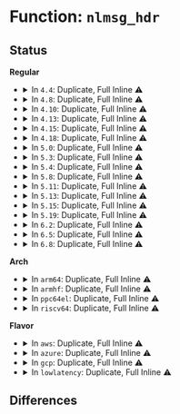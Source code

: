 # Function: <code>nlmsg_hdr</code>

## Status
<b>Regular</b>
<ul>
<li>
<details>
<summary>In <code>4.4</code>: Duplicate, Full Inline ⚠️</summary>

**Collision:** Static Duplication

**Inline:** Full

**Transformation:** False

**Instances:**

```
In kernel/audit.c (0)
Location: include/linux/netlink.h:13
Inline: True
```
```
In kernel/taskstats.c (0)
Location: include/linux/netlink.h:13
Inline: True
```
```
In security/selinux/hooks.c (0)
Location: include/linux/netlink.h:13
Inline: True
```
```
In drivers/connector/connector.c (0)
Location: include/linux/netlink.h:13
Inline: True
```
```
In drivers/scsi/scsi_netlink.c (0)
Location: include/linux/netlink.h:13
Inline: True
```
```
In net/core/rtnetlink.c (0)
Location: include/linux/netlink.h:13
Inline: True
```
```
In net/netlink/af_netlink.c (0)
Location: include/linux/netlink.h:13
Inline: True
```
```
In net/ipv4/devinet.c (0)
Location: include/linux/netlink.h:13
Inline: True
```
```
In net/ipv4/fib_frontend.c (0)
Location: include/linux/netlink.h:13
Inline: True
```
```
In net/ipv6/addrconf.c (0)
Location: include/linux/netlink.h:13
Inline: True
```
</details>
</li>
<li>
<details>
<summary>In <code>4.8</code>: Duplicate, Full Inline ⚠️</summary>

**Collision:** Static Duplication

**Inline:** Full

**Transformation:** False

**Instances:**

```
In kernel/audit.c (0)
Location: include/linux/netlink.h:13
Inline: True
```
```
In kernel/taskstats.c (0)
Location: include/linux/netlink.h:13
Inline: True
```
```
In security/selinux/hooks.c (0)
Location: include/linux/netlink.h:13
Inline: True
```
```
In drivers/connector/connector.c (0)
Location: include/linux/netlink.h:13
Inline: True
```
```
In drivers/scsi/scsi_netlink.c (0)
Location: include/linux/netlink.h:13
Inline: True
```
```
In net/core/rtnetlink.c (0)
Location: include/linux/netlink.h:13
Inline: True
```
```
In net/netlink/af_netlink.c (0)
Location: include/linux/netlink.h:13
Inline: True
```
```
In net/ipv4/devinet.c (0)
Location: include/linux/netlink.h:13
Inline: True
```
```
In net/ipv4/fib_frontend.c (0)
Location: include/linux/netlink.h:13
Inline: True
```
```
In net/ipv6/addrconf.c (0)
Location: include/linux/netlink.h:13
Inline: True
```
</details>
</li>
<li>
<details>
<summary>In <code>4.10</code>: Duplicate, Full Inline ⚠️</summary>

**Collision:** Static Duplication

**Inline:** Full

**Transformation:** False

**Instances:**

```
In kernel/audit.c (0)
Location: include/linux/netlink.h:13
Inline: True
```
```
In kernel/taskstats.c (0)
Location: include/linux/netlink.h:13
Inline: True
```
```
In security/selinux/hooks.c (0)
Location: include/linux/netlink.h:13
Inline: True
```
```
In drivers/connector/connector.c (0)
Location: include/linux/netlink.h:13
Inline: True
```
```
In drivers/scsi/scsi_netlink.c (0)
Location: include/linux/netlink.h:13
Inline: True
```
```
In net/core/rtnetlink.c (0)
Location: include/linux/netlink.h:13
Inline: True
```
```
In net/netlink/af_netlink.c (0)
Location: include/linux/netlink.h:13
Inline: True
```
```
In net/ipv4/devinet.c (0)
Location: include/linux/netlink.h:13
Inline: True
```
```
In net/ipv4/fib_frontend.c (0)
Location: include/linux/netlink.h:13
Inline: True
```
```
In net/ipv6/addrconf.c (0)
Location: include/linux/netlink.h:13
Inline: True
```
</details>
</li>
<li>
<details>
<summary>In <code>4.13</code>: Duplicate, Full Inline ⚠️</summary>

**Collision:** Static Duplication

**Inline:** Full

**Transformation:** False

**Instances:**

```
In kernel/audit.c (0)
Location: include/linux/netlink.h:13
Inline: True
```
```
In kernel/taskstats.c (0)
Location: include/linux/netlink.h:13
Inline: True
```
```
In security/selinux/hooks.c (0)
Location: include/linux/netlink.h:13
Inline: True
```
```
In drivers/connector/connector.c (0)
Location: include/linux/netlink.h:13
Inline: True
```
```
In drivers/scsi/scsi_netlink.c (0)
Location: include/linux/netlink.h:13
Inline: True
```
```
In net/core/rtnetlink.c (0)
Location: include/linux/netlink.h:13
Inline: True
```
```
In net/netlink/af_netlink.c (0)
Location: include/linux/netlink.h:13
Inline: True
```
```
In net/ipv4/devinet.c (0)
Location: include/linux/netlink.h:13
Inline: True
```
```
In net/ipv4/fib_frontend.c (0)
Location: include/linux/netlink.h:13
Inline: True
```
```
In net/ipv6/addrconf.c (0)
Location: include/linux/netlink.h:13
Inline: True
```
</details>
</li>
<li>
<details>
<summary>In <code>4.15</code>: Duplicate, Full Inline ⚠️</summary>

**Collision:** Static Duplication

**Inline:** Full

**Transformation:** False

**Instances:**

```
In kernel/audit.c (0)
Location: include/linux/netlink.h:14
Inline: True
```
```
In kernel/taskstats.c (0)
Location: include/linux/netlink.h:14
Inline: True
```
```
In security/selinux/hooks.c (0)
Location: include/linux/netlink.h:14
Inline: True
```
```
In drivers/connector/connector.c (0)
Location: include/linux/netlink.h:14
Inline: True
```
```
In drivers/scsi/scsi_netlink.c (0)
Location: include/linux/netlink.h:14
Inline: True
```
```
In net/core/rtnetlink.c (0)
Location: include/linux/netlink.h:14
Inline: True
```
```
In net/netlink/af_netlink.c (0)
Location: include/linux/netlink.h:14
Inline: True
```
```
In net/ipv4/devinet.c (0)
Location: include/linux/netlink.h:14
Inline: True
```
```
In net/ipv4/fib_frontend.c (0)
Location: include/linux/netlink.h:14
Inline: True
```
```
In net/ipv6/addrconf.c (0)
Location: include/linux/netlink.h:14
Inline: True
```
</details>
</li>
<li>
<details>
<summary>In <code>4.18</code>: Duplicate, Full Inline ⚠️</summary>

**Collision:** Static Duplication

**Inline:** Full

**Transformation:** False

**Instances:**

```
In kernel/audit.c (0)
Location: include/linux/netlink.h:14
Inline: True
```
```
In kernel/taskstats.c (0)
Location: include/linux/netlink.h:14
Inline: True
```
```
In security/selinux/hooks.c (0)
Location: include/linux/netlink.h:14
Inline: True
```
```
In drivers/connector/connector.c (0)
Location: include/linux/netlink.h:14
Inline: True
```
```
In drivers/scsi/scsi_netlink.c (0)
Location: include/linux/netlink.h:14
Inline: True
```
```
In net/core/rtnetlink.c (0)
Location: include/linux/netlink.h:14
Inline: True
```
```
In net/netlink/af_netlink.c (0)
Location: include/linux/netlink.h:14
Inline: True
```
```
In net/ipv4/devinet.c (0)
Location: include/linux/netlink.h:14
Inline: True
```
```
In net/ipv4/fib_frontend.c (0)
Location: include/linux/netlink.h:14
Inline: True
```
```
In net/ipv6/addrconf.c (0)
Location: include/linux/netlink.h:14
Inline: True
```
</details>
</li>
<li>
<details>
<summary>In <code>5.0</code>: Duplicate, Full Inline ⚠️</summary>

**Collision:** Static Duplication

**Inline:** Full

**Transformation:** False

**Instances:**

```
In kernel/audit.c (0)
Location: include/linux/netlink.h:14
Inline: True
```
```
In kernel/taskstats.c (0)
Location: include/linux/netlink.h:14
Inline: True
```
```
In security/selinux/hooks.c (0)
Location: include/linux/netlink.h:14
Inline: True
```
```
In drivers/connector/connector.c (0)
Location: include/linux/netlink.h:14
Inline: True
```
```
In drivers/scsi/scsi_netlink.c (0)
Location: include/linux/netlink.h:14
Inline: True
```
```
In net/core/rtnetlink.c (0)
Location: include/linux/netlink.h:14
Inline: True
```
```
In net/netlink/af_netlink.c (0)
Location: include/linux/netlink.h:14
Inline: True
```
```
In net/ipv4/devinet.c (0)
Location: include/linux/netlink.h:14
Inline: True
```
```
In net/ipv4/fib_frontend.c (0)
Location: include/linux/netlink.h:14
Inline: True
```
```
In net/ipv6/addrconf.c (0)
Location: include/linux/netlink.h:14
Inline: True
```
</details>
</li>
<li>
<details>
<summary>In <code>5.3</code>: Duplicate, Full Inline ⚠️</summary>

**Collision:** Static Duplication

**Inline:** Full

**Transformation:** False

**Instances:**

```
In kernel/audit.c (0)
Location: include/linux/netlink.h:14
Inline: True
```
```
In kernel/taskstats.c (0)
Location: include/linux/netlink.h:14
Inline: True
```
```
In security/selinux/hooks.c (0)
Location: include/linux/netlink.h:14
Inline: True
```
```
In drivers/connector/connector.c (0)
Location: include/linux/netlink.h:14
Inline: True
```
```
In drivers/scsi/scsi_netlink.c (0)
Location: include/linux/netlink.h:14
Inline: True
```
```
In net/core/rtnetlink.c (0)
Location: include/linux/netlink.h:14
Inline: True
```
```
In net/netlink/af_netlink.c (0)
Location: include/linux/netlink.h:14
Inline: True
```
```
In net/ipv4/devinet.c (0)
Location: include/linux/netlink.h:14
Inline: True
```
```
In net/ipv4/fib_frontend.c (0)
Location: include/linux/netlink.h:14
Inline: True
```
```
In net/ipv4/nexthop.c (0)
Location: include/linux/netlink.h:14
Inline: True
```
```
In net/ipv6/addrconf.c (0)
Location: include/linux/netlink.h:14
Inline: True
```
</details>
</li>
<li>
<details>
<summary>In <code>5.4</code>: Duplicate, Full Inline ⚠️</summary>

**Collision:** Static Duplication

**Inline:** Full

**Transformation:** False

**Instances:**

```
In kernel/audit.c (0)
Location: include/linux/netlink.h:14
Inline: True
```
```
In kernel/taskstats.c (0)
Location: include/linux/netlink.h:14
Inline: True
```
```
In security/selinux/hooks.c (0)
Location: include/linux/netlink.h:14
Inline: True
```
```
In drivers/connector/connector.c (0)
Location: include/linux/netlink.h:14
Inline: True
```
```
In drivers/scsi/scsi_netlink.c (0)
Location: include/linux/netlink.h:14
Inline: True
```
```
In net/core/rtnetlink.c (0)
Location: include/linux/netlink.h:14
Inline: True
```
```
In net/netlink/af_netlink.c (0)
Location: include/linux/netlink.h:14
Inline: True
```
```
In net/ipv4/devinet.c (0)
Location: include/linux/netlink.h:14
Inline: True
```
```
In net/ipv4/fib_frontend.c (0)
Location: include/linux/netlink.h:14
Inline: True
```
```
In net/ipv4/nexthop.c (0)
Location: include/linux/netlink.h:14
Inline: True
```
```
In net/ipv6/addrconf.c (0)
Location: include/linux/netlink.h:14
Inline: True
```
</details>
</li>
<li>
<details>
<summary>In <code>5.8</code>: Duplicate, Full Inline ⚠️</summary>

**Collision:** Static Duplication

**Inline:** Full

**Transformation:** False

**Instances:**

```
In kernel/audit.c (ffffffff81186fdd)
Location: include/linux/netlink.h:14
Inline: True
Inline callers:
  - kernel/audit.c:audit_log_end
  - kernel/audit.c:audit_receive
  - kernel/audit.c:audit_receive_msg
  - kernel/audit.c:kauditd_send_multicast_skb
```
```
In kernel/taskstats.c (ffffffff811aa95d)
Location: include/linux/netlink.h:14
Inline: True
Inline callers:
  - kernel/taskstats.c:taskstats_user_cmd
  - kernel/taskstats.c:cgroupstats_user_cmd
  - kernel/taskstats.c:send_cpu_listeners
```
```
In drivers/connector/connector.c (ffffffff817ad145)
Location: include/linux/netlink.h:14
Inline: True
Inline callers:
  - drivers/connector/connector.c:cn_call_callback
```
```
In drivers/scsi/scsi_netlink.c (ffffffff8183e2f7)
Location: include/linux/netlink.h:14
Inline: True
Inline callers:
  - drivers/scsi/scsi_netlink.c:scsi_nl_rcv_msg
```
```
In net/core/rtnetlink.c (ffffffff81a1fb72)
Location: include/linux/netlink.h:14
Inline: True
Inline callers:
  - net/core/rtnetlink.c:rtnl_stats_dump
  - net/core/rtnetlink.c:rtnl_dump_ifinfo
```
```
In net/netlink/af_netlink.c (ffffffff81a7b185)
Location: include/linux/netlink.h:14
Inline: True
Inline callers:
  - net/netlink/af_netlink.c:netlink_rcv_skb
```
```
In net/ethtool/netlink.c (ffffffff81a85d46)
Location: include/linux/netlink.h:14
Inline: True
Inline callers:
  - net/ethtool/netlink.c:ethnl_default_dumpit
```
```
In net/ipv4/devinet.c (ffffffff81addf7b)
Location: include/linux/netlink.h:14
Inline: True
Inline callers:
  - net/ipv4/devinet.c:inet_netconf_dump_devconf
```
```
In net/ipv4/fib_frontend.c (ffffffff81aeaac5)
Location: include/linux/netlink.h:14
Inline: True
Inline callers:
  - net/ipv4/fib_frontend.c:nl_fib_input
  - net/ipv4/fib_frontend.c:nl_fib_input
```
```
In net/ipv4/nexthop.c (ffffffff81afbe02)
Location: include/linux/netlink.h:14
Inline: True
Inline callers:
  - net/ipv4/nexthop.c:rtm_dump_nexthop
```
```
In net/ipv6/addrconf.c (ffffffff81b35f1a)
Location: include/linux/netlink.h:14
Inline: True
Inline callers:
  - net/ipv6/addrconf.c:in6_dump_addrs
  - net/ipv6/addrconf.c:inet6_netconf_dump_devconf
```
</details>
</li>
<li>
<details>
<summary>In <code>5.11</code>: Duplicate, Full Inline ⚠️</summary>

**Collision:** Static Duplication

**Inline:** Full

**Transformation:** False

**Instances:**

```
In kernel/audit.c (ffffffff8118434d)
Location: include/linux/netlink.h:14
Inline: True
Inline callers:
  - kernel/audit.c:audit_log_end
  - kernel/audit.c:audit_receive
  - kernel/audit.c:audit_receive_msg
  - kernel/audit.c:kauditd_send_multicast_skb
```
```
In kernel/taskstats.c (ffffffff811a7f0d)
Location: include/linux/netlink.h:14
Inline: True
Inline callers:
  - kernel/taskstats.c:taskstats_user_cmd
  - kernel/taskstats.c:cgroupstats_user_cmd
  - kernel/taskstats.c:send_cpu_listeners
```
```
In drivers/connector/connector.c (ffffffff817c1cd5)
Location: include/linux/netlink.h:14
Inline: True
Inline callers:
  - drivers/connector/connector.c:cn_call_callback
```
```
In drivers/scsi/scsi_netlink.c (ffffffff8184ea27)
Location: include/linux/netlink.h:14
Inline: True
Inline callers:
  - drivers/scsi/scsi_netlink.c:scsi_nl_rcv_msg
```
```
In net/core/rtnetlink.c (ffffffff81a1f5d2)
Location: include/linux/netlink.h:14
Inline: True
Inline callers:
  - net/core/rtnetlink.c:rtnl_stats_dump
  - net/core/rtnetlink.c:rtnl_dump_ifinfo
```
```
In net/netlink/af_netlink.c (ffffffff81a84000)
Location: include/linux/netlink.h:14
Inline: True
Inline callers:
  - net/netlink/af_netlink.c:netlink_rcv_skb
```
```
In net/ethtool/netlink.c (ffffffff81a8f6d6)
Location: include/linux/netlink.h:14
Inline: True
Inline callers:
  - net/ethtool/netlink.c:ethnl_default_dumpit
```
```
In net/ethtool/tunnels.c (ffffffff81a977f5)
Location: include/linux/netlink.h:14
Inline: True
Inline callers:
  - net/ethtool/tunnels.c:ethnl_tunnel_info_dumpit
```
```
In net/ipv4/devinet.c (ffffffff81aead5b)
Location: include/linux/netlink.h:14
Inline: True
Inline callers:
  - net/ipv4/devinet.c:inet_netconf_dump_devconf
```
```
In net/ipv4/fib_frontend.c (ffffffff81af7965)
Location: include/linux/netlink.h:14
Inline: True
Inline callers:
  - net/ipv4/fib_frontend.c:nl_fib_input
  - net/ipv4/fib_frontend.c:nl_fib_input
```
```
In net/ipv4/nexthop.c (ffffffff81b09692)
Location: include/linux/netlink.h:14
Inline: True
Inline callers:
  - net/ipv4/nexthop.c:rtm_dump_nexthop
```
```
In net/ipv6/addrconf.c (ffffffff81b453fa)
Location: include/linux/netlink.h:14
Inline: True
Inline callers:
  - net/ipv6/addrconf.c:in6_dump_addrs
  - net/ipv6/addrconf.c:inet6_netconf_dump_devconf
```
</details>
</li>
<li>
<details>
<summary>In <code>5.13</code>: Duplicate, Full Inline ⚠️</summary>

**Collision:** Static Duplication

**Inline:** Full

**Transformation:** False

**Instances:**

```
In kernel/audit.c (ffffffff8118511d)
Location: include/linux/netlink.h:16
Inline: True
Inline callers:
  - kernel/audit.c:audit_log_end
  - kernel/audit.c:audit_receive
  - kernel/audit.c:audit_receive_msg
  - kernel/audit.c:kauditd_send_multicast_skb
```
```
In kernel/taskstats.c (ffffffff811a8c9b)
Location: include/linux/netlink.h:16
Inline: True
Inline callers:
  - kernel/taskstats.c:taskstats_exit
  - kernel/taskstats.c:taskstats_user_cmd
  - kernel/taskstats.c:cmd_attr_pid
  - kernel/taskstats.c:cgroupstats_user_cmd
```
```
In drivers/connector/connector.c (ffffffff817a5213)
Location: include/linux/netlink.h:16
Inline: True
```
```
In drivers/scsi/scsi_netlink.c (ffffffff81831ec7)
Location: include/linux/netlink.h:16
Inline: True
Inline callers:
  - drivers/scsi/scsi_netlink.c:scsi_nl_rcv_msg
```
```
In net/core/rtnetlink.c (ffffffff81a06688)
Location: include/linux/netlink.h:16
Inline: True
Inline callers:
  - net/core/rtnetlink.c:rtnl_stats_dump
  - net/core/rtnetlink.c:rtnl_dump_ifinfo
```
```
In net/netlink/af_netlink.c (ffffffff81a6d140)
Location: include/linux/netlink.h:16
Inline: True
Inline callers:
  - net/netlink/af_netlink.c:netlink_rcv_skb
```
```
In net/ethtool/netlink.c (ffffffff81a78dbf)
Location: include/linux/netlink.h:16
Inline: True
Inline callers:
  - net/ethtool/netlink.c:ethnl_default_dumpit
```
```
In net/ethtool/tunnels.c (ffffffff81a81255)
Location: include/linux/netlink.h:16
Inline: True
Inline callers:
  - net/ethtool/tunnels.c:ethnl_tunnel_info_dumpit
```
```
In net/ipv4/devinet.c (ffffffff81ad649e)
Location: include/linux/netlink.h:16
Inline: True
Inline callers:
  - net/ipv4/devinet.c:inet_netconf_dump_devconf
```
```
In net/ipv4/fib_frontend.c (ffffffff81ae309d)
Location: include/linux/netlink.h:16
Inline: True
Inline callers:
  - net/ipv4/fib_frontend.c:nl_fib_input
  - net/ipv4/fib_frontend.c:nl_fib_input
```
```
In net/ipv4/nexthop.c (ffffffff81af8c57)
Location: include/linux/netlink.h:16
Inline: True
Inline callers:
  - net/ipv4/nexthop.c:rtm_dump_nexthop_bucket
  - net/ipv4/nexthop.c:rtm_dump_nexthop
```
```
In net/ipv6/addrconf.c (ffffffff81b330c3)
Location: include/linux/netlink.h:16
Inline: True
Inline callers:
  - net/ipv6/addrconf.c:in6_dump_addrs
  - net/ipv6/addrconf.c:inet6_netconf_dump_devconf
```
</details>
</li>
<li>
<details>
<summary>In <code>5.15</code>: Duplicate, Full Inline ⚠️</summary>

**Collision:** Static Duplication

**Inline:** Full

**Transformation:** False

**Instances:**

```
In kernel/audit.c (ffffffff811ad50d)
Location: include/linux/netlink.h:16
Inline: True
Inline callers:
  - kernel/audit.c:audit_log_end
  - kernel/audit.c:audit_receive
  - kernel/audit.c:audit_receive_msg
  - kernel/audit.c:kauditd_send_multicast_skb
```
```
In kernel/taskstats.c (ffffffff811d27e7)
Location: include/linux/netlink.h:16
Inline: True
Inline callers:
  - kernel/taskstats.c:taskstats_exit
  - kernel/taskstats.c:taskstats_user_cmd
  - kernel/taskstats.c:cmd_attr_pid
  - kernel/taskstats.c:cgroupstats_user_cmd
```
```
In drivers/connector/connector.c (ffffffff81830b93)
Location: include/linux/netlink.h:16
Inline: True
```
```
In drivers/scsi/scsi_netlink.c (ffffffff818bdf17)
Location: include/linux/netlink.h:16
Inline: True
Inline callers:
  - drivers/scsi/scsi_netlink.c:scsi_nl_rcv_msg
```
```
In net/core/rtnetlink.c (ffffffff81ab8977)
Location: include/linux/netlink.h:16
Inline: True
Inline callers:
  - net/core/rtnetlink.c:rtnl_stats_dump
  - net/core/rtnetlink.c:rtnl_dump_ifinfo
```
```
In net/netlink/af_netlink.c (ffffffff81b267b0)
Location: include/linux/netlink.h:16
Inline: True
Inline callers:
  - net/netlink/af_netlink.c:netlink_rcv_skb
```
```
In net/ethtool/netlink.c (ffffffff81b32f8f)
Location: include/linux/netlink.h:16
Inline: True
Inline callers:
  - net/ethtool/netlink.c:ethnl_default_dumpit
```
```
In net/ethtool/tunnels.c (ffffffff81b3afa5)
Location: include/linux/netlink.h:16
Inline: True
Inline callers:
  - net/ethtool/tunnels.c:ethnl_tunnel_info_dumpit
```
```
In net/ipv4/devinet.c (ffffffff81b951dc)
Location: include/linux/netlink.h:16
Inline: True
Inline callers:
  - net/ipv4/devinet.c:inet_netconf_dump_devconf
```
```
In net/ipv4/fib_frontend.c (ffffffff81ba26cd)
Location: include/linux/netlink.h:16
Inline: True
Inline callers:
  - net/ipv4/fib_frontend.c:nl_fib_input
  - net/ipv4/fib_frontend.c:nl_fib_input
```
```
In net/ipv4/nexthop.c (ffffffff81bb7330)
Location: include/linux/netlink.h:16
Inline: True
Inline callers:
  - net/ipv4/nexthop.c:rtm_dump_nexthop_bucket
  - net/ipv4/nexthop.c:rtm_dump_nexthop
```
```
In net/ipv6/addrconf.c (ffffffff81bf9363)
Location: include/linux/netlink.h:16
Inline: True
Inline callers:
  - net/ipv6/addrconf.c:in6_dump_addrs
  - net/ipv6/addrconf.c:inet6_netconf_dump_devconf
```
</details>
</li>
<li>
<details>
<summary>In <code>5.19</code>: Duplicate, Full Inline ⚠️</summary>

**Collision:** Static Duplication

**Inline:** Full

**Transformation:** False

**Instances:**

```
In kernel/audit.c (ffffffff811e27d6)
Location: include/linux/netlink.h:16
Inline: True
Inline callers:
  - kernel/audit.c:audit_receive
  - kernel/audit.c:audit_receive_msg
  - kernel/audit.c:kauditd_send_multicast_skb
```
```
In kernel/taskstats.c (ffffffff81207085)
Location: include/linux/netlink.h:16
Inline: True
Inline callers:
  - kernel/taskstats.c:taskstats_exit
  - kernel/taskstats.c:taskstats_user_cmd
  - kernel/taskstats.c:cmd_attr_pid
  - kernel/taskstats.c:cgroupstats_user_cmd
```
```
In drivers/connector/connector.c (ffffffff81971f92)
Location: include/linux/netlink.h:16
Inline: True
```
```
In drivers/scsi/scsi_netlink.c (ffffffff81a0a1b7)
Location: include/linux/netlink.h:16
Inline: True
Inline callers:
  - drivers/scsi/scsi_netlink.c:scsi_nl_rcv_msg
```
```
In net/core/rtnetlink.c (ffffffff81c339c4)
Location: include/linux/netlink.h:16
Inline: True
Inline callers:
  - net/core/rtnetlink.c:rtnl_stats_dump
  - net/core/rtnetlink.c:rtnl_dump_ifinfo
```
```
In net/netlink/af_netlink.c (ffffffff81caf4a2)
Location: include/linux/netlink.h:16
Inline: True
Inline callers:
  - net/netlink/af_netlink.c:netlink_rcv_skb
```
```
In net/ethtool/netlink.c (ffffffff81cbeb24)
Location: include/linux/netlink.h:16
Inline: True
Inline callers:
  - net/ethtool/netlink.c:ethnl_default_dumpit
```
```
In net/ethtool/tunnels.c (ffffffff81cc6f45)
Location: include/linux/netlink.h:16
Inline: True
Inline callers:
  - net/ethtool/tunnels.c:ethnl_tunnel_info_dumpit
```
```
In net/ipv4/devinet.c (ffffffff81d26e4c)
Location: include/linux/netlink.h:16
Inline: True
Inline callers:
  - net/ipv4/devinet.c:inet_netconf_dump_devconf
```
```
In net/ipv4/fib_frontend.c (ffffffff81d34dcd)
Location: include/linux/netlink.h:16
Inline: True
Inline callers:
  - net/ipv4/fib_frontend.c:nl_fib_input
  - net/ipv4/fib_frontend.c:nl_fib_input
```
```
In net/ipv4/nexthop.c (ffffffff81d4b028)
Location: include/linux/netlink.h:16
Inline: True
Inline callers:
  - net/ipv4/nexthop.c:rtm_dump_nexthop_bucket
  - net/ipv4/nexthop.c:rtm_dump_nexthop
```
```
In net/ipv6/addrconf.c (ffffffff81d92759)
Location: include/linux/netlink.h:16
Inline: True
Inline callers:
  - net/ipv6/addrconf.c:in6_dump_addrs
  - net/ipv6/addrconf.c:inet6_netconf_dump_devconf
```
</details>
</li>
<li>
<details>
<summary>In <code>6.2</code>: Duplicate, Full Inline ⚠️</summary>

**Collision:** Static Duplication

**Inline:** Full

**Transformation:** False

**Instances:**

```
In kernel/audit.c (ffffffff81228686)
Location: include/linux/netlink.h:16
Inline: True
Inline callers:
  - kernel/audit.c:audit_receive
  - kernel/audit.c:audit_receive_msg
  - kernel/audit.c:kauditd_send_multicast_skb
```
```
In kernel/taskstats.c (ffffffff8124f3f5)
Location: include/linux/netlink.h:16
Inline: True
Inline callers:
  - kernel/taskstats.c:taskstats_exit
  - kernel/taskstats.c:taskstats_user_cmd
  - kernel/taskstats.c:cmd_attr_pid
  - kernel/taskstats.c:cgroupstats_user_cmd
```
```
In drivers/connector/connector.c (ffffffff81add232)
Location: include/linux/netlink.h:16
Inline: True
```
```
In drivers/scsi/scsi_netlink.c (ffffffff81b897fb)
Location: include/linux/netlink.h:16
Inline: True
Inline callers:
  - drivers/scsi/scsi_netlink.c:scsi_nl_rcv_msg
```
```
In net/core/rtnetlink.c (ffffffff81de6e04)
Location: include/linux/netlink.h:16
Inline: True
Inline callers:
  - net/core/rtnetlink.c:rtnl_stats_dump
  - net/core/rtnetlink.c:rtnl_dump_ifinfo
```
```
In net/netlink/af_netlink.c (ffffffff81e6caa8)
Location: include/linux/netlink.h:16
Inline: True
Inline callers:
  - net/netlink/af_netlink.c:netlink_rcv_skb
```
```
In net/ethtool/netlink.c (ffffffff81e7d644)
Location: include/linux/netlink.h:16
Inline: True
Inline callers:
  - net/ethtool/netlink.c:ethnl_default_dumpit
```
```
In net/ethtool/tunnels.c (ffffffff81e86595)
Location: include/linux/netlink.h:16
Inline: True
Inline callers:
  - net/ethtool/tunnels.c:ethnl_tunnel_info_dumpit
```
```
In net/ipv4/devinet.c (ffffffff81eee7fc)
Location: include/linux/netlink.h:16
Inline: True
Inline callers:
  - net/ipv4/devinet.c:inet_netconf_dump_devconf
```
```
In net/ipv4/fib_frontend.c (ffffffff81efd2ed)
Location: include/linux/netlink.h:16
Inline: True
Inline callers:
  - net/ipv4/fib_frontend.c:nl_fib_input
  - net/ipv4/fib_frontend.c:nl_fib_input
```
```
In net/ipv4/nexthop.c (ffffffff81f14738)
Location: include/linux/netlink.h:16
Inline: True
Inline callers:
  - net/ipv4/nexthop.c:rtm_dump_nexthop_bucket
  - net/ipv4/nexthop.c:rtm_dump_nexthop
```
```
In net/ipv6/addrconf.c (ffffffff81f60e89)
Location: include/linux/netlink.h:16
Inline: True
Inline callers:
  - net/ipv6/addrconf.c:in6_dump_addrs
  - net/ipv6/addrconf.c:inet6_netconf_dump_devconf
```
</details>
</li>
<li>
<details>
<summary>In <code>6.5</code>: Duplicate, Full Inline ⚠️</summary>

**Collision:** Static Duplication

**Inline:** Full

**Transformation:** False

**Instances:**

```
In kernel/audit.c (ffffffff8123ec86)
Location: include/linux/netlink.h:16
Inline: True
Inline callers:
  - kernel/audit.c:audit_receive
  - kernel/audit.c:audit_receive_msg
  - kernel/audit.c:kauditd_send_multicast_skb
```
```
In kernel/taskstats.c (ffffffff812667a5)
Location: include/linux/netlink.h:16
Inline: True
Inline callers:
  - kernel/taskstats.c:taskstats_exit
  - kernel/taskstats.c:taskstats_user_cmd
  - kernel/taskstats.c:cmd_attr_pid
  - kernel/taskstats.c:cgroupstats_user_cmd
```
```
In drivers/connector/connector.c (ffffffff81b2b4a2)
Location: include/linux/netlink.h:16
Inline: True
```
```
In drivers/scsi/scsi_netlink.c (ffffffff81bdd6eb)
Location: include/linux/netlink.h:16
Inline: True
Inline callers:
  - drivers/scsi/scsi_netlink.c:scsi_nl_rcv_msg
```
```
In net/core/rtnetlink.c (ffffffff81e57df4)
Location: include/linux/netlink.h:16
Inline: True
Inline callers:
  - net/core/rtnetlink.c:rtnl_stats_dump
  - net/core/rtnetlink.c:rtnl_dump_ifinfo
```
```
In net/netlink/af_netlink.c (ffffffff81ec8b08)
Location: include/linux/netlink.h:16
Inline: True
Inline callers:
  - net/netlink/af_netlink.c:netlink_rcv_skb
```
```
In net/ethtool/netlink.c (ffffffff81ed9c04)
Location: include/linux/netlink.h:16
Inline: True
Inline callers:
  - net/ethtool/netlink.c:ethnl_default_dumpit
```
```
In net/ethtool/tunnels.c (ffffffff81ee2f77)
Location: include/linux/netlink.h:16
Inline: True
Inline callers:
  - net/ethtool/tunnels.c:ethnl_tunnel_info_dumpit
```
```
In net/ipv4/devinet.c (ffffffff81f4e1bc)
Location: include/linux/netlink.h:16
Inline: True
Inline callers:
  - net/ipv4/devinet.c:inet_netconf_dump_devconf
```
```
In net/ipv4/fib_frontend.c (ffffffff81f5cd2d)
Location: include/linux/netlink.h:16
Inline: True
Inline callers:
  - net/ipv4/fib_frontend.c:nl_fib_input
  - net/ipv4/fib_frontend.c:nl_fib_input
```
```
In net/ipv4/nexthop.c (ffffffff81f74413)
Location: include/linux/netlink.h:16
Inline: True
Inline callers:
  - net/ipv4/nexthop.c:rtm_dump_nexthop_bucket
  - net/ipv4/nexthop.c:rtm_dump_nexthop
```
```
In net/ipv6/addrconf.c (ffffffff81fc0d0a)
Location: include/linux/netlink.h:16
Inline: True
Inline callers:
  - net/ipv6/addrconf.c:in6_dump_addrs
  - net/ipv6/addrconf.c:inet6_netconf_dump_devconf
```
</details>
</li>
<li>
<details>
<summary>In <code>6.8</code>: Duplicate, Full Inline ⚠️</summary>

**Collision:** Static Duplication

**Inline:** Full

**Transformation:** False

**Instances:**

```
In kernel/audit.c (ffffffff81258acc)
Location: include/linux/netlink.h:16
Inline: True
Inline callers:
  - kernel/audit.c:audit_receive
  - kernel/audit.c:audit_receive_msg
  - kernel/audit.c:kauditd_send_multicast_skb
  - kernel/audit.c:auditd_set
```
```
In kernel/taskstats.c (ffffffff81280695)
Location: include/linux/netlink.h:16
Inline: True
Inline callers:
  - kernel/taskstats.c:taskstats_exit
  - kernel/taskstats.c:taskstats_user_cmd
  - kernel/taskstats.c:cmd_attr_pid
  - kernel/taskstats.c:cgroupstats_user_cmd
```
```
In drivers/connector/connector.c (ffffffff81b82842)
Location: include/linux/netlink.h:16
Inline: True
```
```
In drivers/scsi/scsi_netlink.c (ffffffff81c324ab)
Location: include/linux/netlink.h:16
Inline: True
Inline callers:
  - drivers/scsi/scsi_netlink.c:scsi_nl_rcv_msg
```
```
In net/core/rtnetlink.c (ffffffff81f17144)
Location: include/linux/netlink.h:16
Inline: True
Inline callers:
  - net/core/rtnetlink.c:rtnl_stats_dump
  - net/core/rtnetlink.c:rtnl_dump_ifinfo
```
```
In net/netlink/af_netlink.c (ffffffff81f8bd88)
Location: include/linux/netlink.h:16
Inline: True
Inline callers:
  - net/netlink/af_netlink.c:netlink_rcv_skb
```
```
In net/ipv4/devinet.c (ffffffff820142f4)
Location: include/linux/netlink.h:16
Inline: True
Inline callers:
  - net/ipv4/devinet.c:inet_netconf_dump_devconf
```
```
In net/ipv4/fib_frontend.c (ffffffff820232bd)
Location: include/linux/netlink.h:16
Inline: True
Inline callers:
  - net/ipv4/fib_frontend.c:nl_fib_input
  - net/ipv4/fib_frontend.c:nl_fib_input
```
```
In net/ipv4/nexthop.c (ffffffff8203abb4)
Location: include/linux/netlink.h:16
Inline: True
Inline callers:
  - net/ipv4/nexthop.c:rtm_dump_nexthop_bucket
  - net/ipv4/nexthop.c:rtm_dump_nexthop
```
```
In net/ipv6/addrconf.c (ffffffff8208e1cc)
Location: include/linux/netlink.h:16
Inline: True
Inline callers:
  - net/ipv6/addrconf.c:in6_dump_addrs
  - net/ipv6/addrconf.c:inet6_netconf_dump_devconf
```
</details>
</li>
</ul>
<b>Arch</b>
<ul>
<li>
<details>
<summary>In <code>arm64</code>: Duplicate, Full Inline ⚠️</summary>

**Collision:** Static Duplication

**Inline:** Full

**Transformation:** False

**Instances:**

```
In kernel/audit.c (0)
Location: include/linux/netlink.h:14
Inline: True
```
```
In kernel/taskstats.c (0)
Location: include/linux/netlink.h:14
Inline: True
```
```
In security/selinux/hooks.c (0)
Location: include/linux/netlink.h:14
Inline: True
```
```
In drivers/connector/connector.c (0)
Location: include/linux/netlink.h:14
Inline: True
```
```
In drivers/scsi/scsi_netlink.c (0)
Location: include/linux/netlink.h:14
Inline: True
```
```
In net/core/rtnetlink.c (0)
Location: include/linux/netlink.h:14
Inline: True
```
```
In net/netlink/af_netlink.c (0)
Location: include/linux/netlink.h:14
Inline: True
```
```
In net/ipv4/devinet.c (0)
Location: include/linux/netlink.h:14
Inline: True
```
```
In net/ipv4/fib_frontend.c (0)
Location: include/linux/netlink.h:14
Inline: True
```
```
In net/ipv4/nexthop.c (0)
Location: include/linux/netlink.h:14
Inline: True
```
```
In net/ipv6/addrconf.c (0)
Location: include/linux/netlink.h:14
Inline: True
```
</details>
</li>
<li>
<details>
<summary>In <code>armhf</code>: Duplicate, Full Inline ⚠️</summary>

**Collision:** Static Duplication

**Inline:** Full

**Transformation:** False

**Instances:**

```
In kernel/audit.c (c0429954)
Location: include/linux/netlink.h:14
Inline: True
Inline callers:
  - kernel/audit.c:audit_log_end
  - kernel/audit.c:audit_receive
  - kernel/audit.c:audit_receive_msg
  - kernel/audit.c:kauditd_send_multicast_skb
```
```
In kernel/taskstats.c (c044c570)
Location: include/linux/netlink.h:14
Inline: True
Inline callers:
  - kernel/taskstats.c:taskstats_exit
  - kernel/taskstats.c:send_reply
```
```
In security/selinux/hooks.c (c0701de0)
Location: include/linux/netlink.h:14
Inline: True
Inline callers:
  - security/selinux/hooks.c:selinux_netlink_send
```
```
In drivers/connector/connector.c (c09ccb64)
Location: include/linux/netlink.h:14
Inline: True
```
```
In drivers/scsi/scsi_netlink.c (c0a53844)
Location: include/linux/netlink.h:14
Inline: True
Inline callers:
  - drivers/scsi/scsi_netlink.c:scsi_nl_rcv_msg
```
```
In net/core/rtnetlink.c (c0d08580)
Location: include/linux/netlink.h:14
Inline: True
Inline callers:
  - net/core/rtnetlink.c:rtnl_stats_dump
  - net/core/rtnetlink.c:rtnl_dump_ifinfo
```
```
In net/netlink/af_netlink.c (c0d5ffe0)
Location: include/linux/netlink.h:14
Inline: True
Inline callers:
  - net/netlink/af_netlink.c:netlink_rcv_skb
```
```
In net/ipv4/devinet.c (c0db22ec)
Location: include/linux/netlink.h:14
Inline: True
Inline callers:
  - net/ipv4/devinet.c:inet_netconf_dump_devconf
  - net/ipv4/devinet.c:in_dev_dump_addr
```
```
In net/ipv4/fib_frontend.c (c0dbf278)
Location: include/linux/netlink.h:14
Inline: True
Inline callers:
  - net/ipv4/fib_frontend.c:nl_fib_input
  - net/ipv4/fib_frontend.c:nl_fib_input
```
```
In net/ipv4/nexthop.c (c0dd0440)
Location: include/linux/netlink.h:14
Inline: True
Inline callers:
  - net/ipv4/nexthop.c:rtm_dump_nexthop
```
```
In net/ipv6/addrconf.c (c0e090d4)
Location: include/linux/netlink.h:14
Inline: True
Inline callers:
  - net/ipv6/addrconf.c:in6_dump_addrs
  - net/ipv6/addrconf.c:inet6_netconf_dump_devconf
```
</details>
</li>
<li>
<details>
<summary>In <code>ppc64el</code>: Duplicate, Full Inline ⚠️</summary>

**Collision:** Static Duplication

**Inline:** Full

**Transformation:** False

**Instances:**

```
In kernel/audit.c (0)
Location: include/linux/netlink.h:14
Inline: True
```
```
In kernel/taskstats.c (0)
Location: include/linux/netlink.h:14
Inline: True
```
```
In security/selinux/hooks.c (0)
Location: include/linux/netlink.h:14
Inline: True
```
```
In drivers/connector/connector.c (0)
Location: include/linux/netlink.h:14
Inline: True
```
```
In drivers/scsi/scsi_netlink.c (0)
Location: include/linux/netlink.h:14
Inline: True
```
```
In net/core/rtnetlink.c (0)
Location: include/linux/netlink.h:14
Inline: True
```
```
In net/netlink/af_netlink.c (0)
Location: include/linux/netlink.h:14
Inline: True
```
```
In net/ipv4/devinet.c (0)
Location: include/linux/netlink.h:14
Inline: True
```
```
In net/ipv4/fib_frontend.c (0)
Location: include/linux/netlink.h:14
Inline: True
```
```
In net/ipv4/nexthop.c (0)
Location: include/linux/netlink.h:14
Inline: True
```
```
In net/ipv6/addrconf.c (0)
Location: include/linux/netlink.h:14
Inline: True
```
</details>
</li>
<li>
<details>
<summary>In <code>riscv64</code>: Duplicate, Full Inline ⚠️</summary>

**Collision:** Static Duplication

**Inline:** Full

**Transformation:** False

**Instances:**

```
In kernel/audit.c (0)
Location: include/linux/netlink.h:14
Inline: True
```
```
In kernel/taskstats.c (0)
Location: include/linux/netlink.h:14
Inline: True
```
```
In security/selinux/hooks.c (0)
Location: include/linux/netlink.h:14
Inline: True
```
```
In drivers/connector/connector.c (0)
Location: include/linux/netlink.h:14
Inline: True
```
```
In drivers/scsi/scsi_netlink.c (0)
Location: include/linux/netlink.h:14
Inline: True
```
```
In net/core/rtnetlink.c (0)
Location: include/linux/netlink.h:14
Inline: True
```
```
In net/netlink/af_netlink.c (0)
Location: include/linux/netlink.h:14
Inline: True
```
```
In net/ipv4/devinet.c (0)
Location: include/linux/netlink.h:14
Inline: True
```
```
In net/ipv4/fib_frontend.c (0)
Location: include/linux/netlink.h:14
Inline: True
```
```
In net/ipv4/nexthop.c (0)
Location: include/linux/netlink.h:14
Inline: True
```
```
In net/ipv6/addrconf.c (0)
Location: include/linux/netlink.h:14
Inline: True
```
</details>
</li>
</ul>
<b>Flavor</b>
<ul>
<li>
<details>
<summary>In <code>aws</code>: Duplicate, Full Inline ⚠️</summary>

**Collision:** Static Duplication

**Inline:** Full

**Transformation:** False

**Instances:**

```
In kernel/audit.c (0)
Location: include/linux/netlink.h:14
Inline: True
```
```
In kernel/taskstats.c (0)
Location: include/linux/netlink.h:14
Inline: True
```
```
In security/selinux/hooks.c (0)
Location: include/linux/netlink.h:14
Inline: True
```
```
In drivers/connector/connector.c (0)
Location: include/linux/netlink.h:14
Inline: True
```
```
In drivers/scsi/scsi_netlink.c (0)
Location: include/linux/netlink.h:14
Inline: True
```
```
In net/core/rtnetlink.c (0)
Location: include/linux/netlink.h:14
Inline: True
```
```
In net/netlink/af_netlink.c (0)
Location: include/linux/netlink.h:14
Inline: True
```
```
In net/ipv4/devinet.c (0)
Location: include/linux/netlink.h:14
Inline: True
```
```
In net/ipv4/fib_frontend.c (0)
Location: include/linux/netlink.h:14
Inline: True
```
```
In net/ipv4/nexthop.c (0)
Location: include/linux/netlink.h:14
Inline: True
```
```
In net/ipv6/addrconf.c (0)
Location: include/linux/netlink.h:14
Inline: True
```
</details>
</li>
<li>
<details>
<summary>In <code>azure</code>: Duplicate, Full Inline ⚠️</summary>

**Collision:** Static Duplication

**Inline:** Full

**Transformation:** False

**Instances:**

```
In kernel/audit.c (0)
Location: include/linux/netlink.h:14
Inline: True
```
```
In kernel/taskstats.c (0)
Location: include/linux/netlink.h:14
Inline: True
```
```
In security/selinux/hooks.c (0)
Location: include/linux/netlink.h:14
Inline: True
```
```
In drivers/connector/connector.c (0)
Location: include/linux/netlink.h:14
Inline: True
```
```
In drivers/scsi/scsi_netlink.c (0)
Location: include/linux/netlink.h:14
Inline: True
```
```
In net/core/rtnetlink.c (0)
Location: include/linux/netlink.h:14
Inline: True
```
```
In net/netlink/af_netlink.c (0)
Location: include/linux/netlink.h:14
Inline: True
```
```
In net/ipv4/devinet.c (0)
Location: include/linux/netlink.h:14
Inline: True
```
```
In net/ipv4/fib_frontend.c (0)
Location: include/linux/netlink.h:14
Inline: True
```
```
In net/ipv4/nexthop.c (0)
Location: include/linux/netlink.h:14
Inline: True
```
```
In net/ipv6/addrconf.c (0)
Location: include/linux/netlink.h:14
Inline: True
```
</details>
</li>
<li>
<details>
<summary>In <code>gcp</code>: Duplicate, Full Inline ⚠️</summary>

**Collision:** Static Duplication

**Inline:** Full

**Transformation:** False

**Instances:**

```
In kernel/audit.c (0)
Location: include/linux/netlink.h:14
Inline: True
```
```
In kernel/taskstats.c (0)
Location: include/linux/netlink.h:14
Inline: True
```
```
In security/selinux/hooks.c (0)
Location: include/linux/netlink.h:14
Inline: True
```
```
In drivers/connector/connector.c (0)
Location: include/linux/netlink.h:14
Inline: True
```
```
In drivers/scsi/scsi_netlink.c (0)
Location: include/linux/netlink.h:14
Inline: True
```
```
In net/core/rtnetlink.c (0)
Location: include/linux/netlink.h:14
Inline: True
```
```
In net/netlink/af_netlink.c (0)
Location: include/linux/netlink.h:14
Inline: True
```
```
In net/netfilter/nfnetlink.c (0)
Location: include/linux/netlink.h:14
Inline: True
```
```
In net/ipv4/devinet.c (0)
Location: include/linux/netlink.h:14
Inline: True
```
```
In net/ipv4/fib_frontend.c (0)
Location: include/linux/netlink.h:14
Inline: True
```
```
In net/ipv4/nexthop.c (0)
Location: include/linux/netlink.h:14
Inline: True
```
```
In net/ipv6/addrconf.c (0)
Location: include/linux/netlink.h:14
Inline: True
```
</details>
</li>
<li>
<details>
<summary>In <code>lowlatency</code>: Duplicate, Full Inline ⚠️</summary>

**Collision:** Static Duplication

**Inline:** Full

**Transformation:** False

**Instances:**

```
In kernel/audit.c (0)
Location: include/linux/netlink.h:14
Inline: True
```
```
In kernel/taskstats.c (0)
Location: include/linux/netlink.h:14
Inline: True
```
```
In security/selinux/hooks.c (0)
Location: include/linux/netlink.h:14
Inline: True
```
```
In drivers/connector/connector.c (0)
Location: include/linux/netlink.h:14
Inline: True
```
```
In drivers/scsi/scsi_netlink.c (0)
Location: include/linux/netlink.h:14
Inline: True
```
```
In net/core/rtnetlink.c (0)
Location: include/linux/netlink.h:14
Inline: True
```
```
In net/netlink/af_netlink.c (0)
Location: include/linux/netlink.h:14
Inline: True
```
```
In net/ipv4/devinet.c (0)
Location: include/linux/netlink.h:14
Inline: True
```
```
In net/ipv4/fib_frontend.c (0)
Location: include/linux/netlink.h:14
Inline: True
```
```
In net/ipv4/nexthop.c (0)
Location: include/linux/netlink.h:14
Inline: True
```
```
In net/ipv6/addrconf.c (0)
Location: include/linux/netlink.h:14
Inline: True
```
</details>
</li>
</ul>

## Differences
